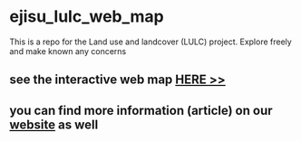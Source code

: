 # ejisu_lulc_web_map
This is a repo for the Land use and landcover (LULC) project. Explore freely and make known any concerns
## see the interactive web map [HERE >>](https://tekkigeo.github.io/ejisu_lulc_web_map/)
## you can find more information (article) on our [website](https://sites.google.com/view/tekkigeo) as well
